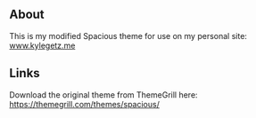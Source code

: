 ## About

This is my modified Spacious theme for use on my personal site: www.kylegetz.me

## Links

Download the original theme from ThemeGrill here: https://themegrill.com/themes/spacious/
